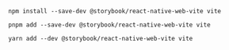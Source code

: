 ```shell renderer="react-native-web" language="js" packageManager="npm"
npm install --save-dev @storybook/react-native-web-vite vite
```

```shell renderer="react-native-web" language="js" packageManager="pnpm"
pnpm add --save-dev @storybook/react-native-web-vite vite
```

```shell renderer="react-native-web" language="js" packageManager="yarn"
yarn add --dev @storybook/react-native-web-vite vite
```
